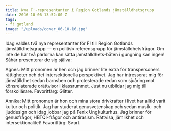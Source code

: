 ```yaml
---
title: Nya F!-representanter i Region Gotlands jämställdhetsgrupp
date: 2016-10-06 13:52:00 Z
tags:
- f! gotland
image: "/uploads/cover_06-10-16.jpg"
---
```


Idag valdes två nya representanter för F! till Region Gotlands jämställdhetsgrupp — en politisk referensgrupp för jämställdhetsfrågor. Om inte de här två pärlorna kan sätta jämställdhets-båten i gungning kan ingen! Såhär presenterar de sig själva:

Agnes: Mitt pronomen är hen och jag brinner lite extra för transpersoners rättigheter och det intersektionella perspektivet. Jag har intresserat mig för jämställdhet sedan barnsben och protesterade redan som sjuåring mot könsrelaterade orättvisor i klassrummet. Just nu utbildar jag mig till förskollärare. Favoritfärg: Glitter.

Annika: Mitt pronomen är hon och mina stora drivkrafter i livet har alltid varit kultur och politik. Jag har studerat genusvetenskap och sedan musik- och ljuddesign och idag jobbar jag på Fenix Ungkulturhus. Jag brinner för genusfrågor, HBTQI-frågor och antirasism. Rättvisa, jämlikhet och intersektionalitet! Favoritfärg: Svart.
